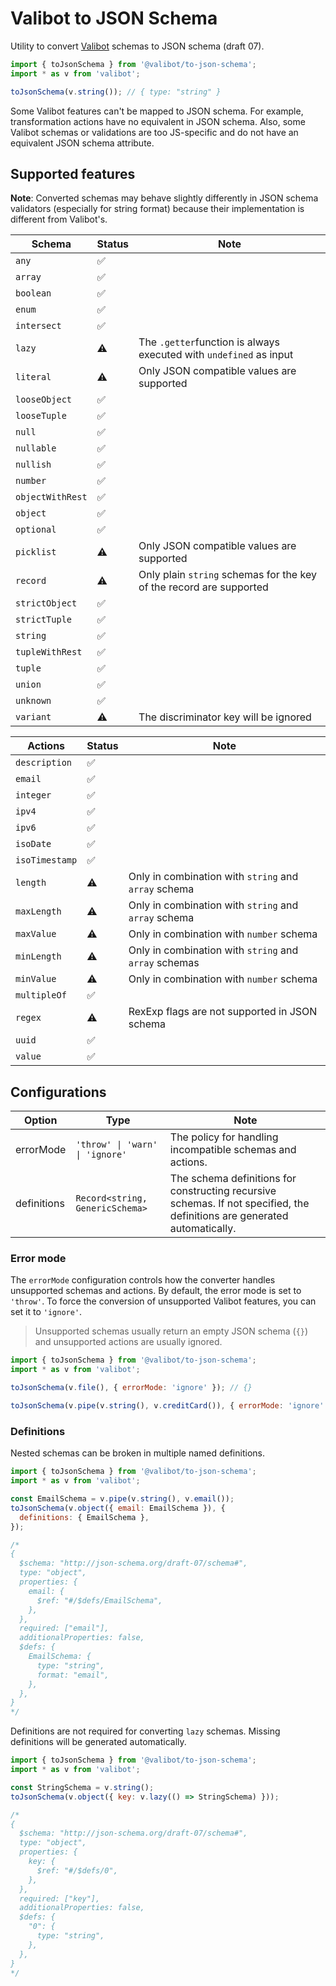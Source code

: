 # Valibot to JSON Schema

Utility to convert [Valibot](https://valibot.dev) schemas to JSON schema (draft 07).

```js
import { toJsonSchema } from '@valibot/to-json-schema';
import * as v from 'valibot';

toJsonSchema(v.string()); // { type: "string" }
```

Some Valibot features can't be mapped to JSON schema. For example, transformation actions have no equivalent in JSON schema. Also, some Valibot schemas or validations are too JS-specific and do not have an equivalent JSON schema attribute.

## Supported features

**Note**: Converted schemas may behave slightly differently in JSON schema validators (especially for string format) because their implementation is different from Valibot's.

| Schema           | Status | Note                                                                |
| ---------------- | ------ | ------------------------------------------------------------------- |
| `any`            | ✅     |                                                                     |
| `array`          | ✅     |                                                                     |
| `boolean`        | ✅     |                                                                     |
| `enum`           | ✅     |                                                                     |
| `intersect`      | ✅     |                                                                     |
| `lazy`           | ⚠️     | The `.getter`function is always executed with `undefined` as input  |
| `literal`        | ⚠️     | Only JSON compatible values are supported                           |
| `looseObject`    | ✅     |                                                                     |
| `looseTuple`     | ✅     |                                                                     |
| `null`           | ✅     |                                                                     |
| `nullable`       | ✅     |                                                                     |
| `nullish`        | ✅     |                                                                     |
| `number`         | ✅     |                                                                     |
| `objectWithRest` | ✅     |                                                                     |
| `object`         | ✅     |                                                                     |
| `optional`       | ✅     |                                                                     |
| `picklist`       | ⚠️     | Only JSON compatible values are supported                           |
| `record`         | ⚠️     | Only plain `string` schemas for the key of the record are supported |
| `strictObject`   | ✅     |                                                                     |
| `strictTuple`    | ✅     |                                                                     |
| `string`         | ✅     |                                                                     |
| `tupleWithRest`  | ✅     |                                                                     |
| `tuple`          | ✅     |                                                                     |
| `union`          | ✅     |                                                                     |
| `unknown`        | ✅     |                                                                     |
| `variant`        | ⚠️     | The discriminator key will be ignored                               |

| Actions        | Status | Note                                                  |
| -------------- | ------ | ----------------------------------------------------- |
| `description`  | ✅     |                                                       |
| `email`        | ✅     |                                                       |
| `integer`      | ✅     |                                                       |
| `ipv4`         | ✅     |                                                       |
| `ipv6`         | ✅     |                                                       |
| `isoDate`      | ✅     |                                                       |
| `isoTimestamp` | ✅     |                                                       |
| `length`       | ⚠️     | Only in combination with `string` and `array` schema  |
| `maxLength`    | ⚠️     | Only in combination with `string` and `array` schema  |
| `maxValue`     | ⚠️     | Only in combination with `number` schema              |
| `minLength`    | ⚠️     | Only in combination with `string` and `array` schemas |
| `minValue`     | ⚠️     | Only in combination with `number` schema              |
| `multipleOf`   | ✅     |                                                       |
| `regex`        | ⚠️     | RexExp flags are not supported in JSON schema         |
| `uuid`         | ✅     |                                                       |
| `value`        | ✅     |                                                       |

## Configurations

| Option      | Type                            | Note                                                                                                                      |
| ----------- | ------------------------------- | ------------------------------------------------------------------------------------------------------------------------- |
| errorMode   | `'throw' \| 'warn' \| 'ignore'` | The policy for handling incompatible schemas and actions.                                                                 |
| definitions | `Record<string, GenericSchema>` | The schema definitions for constructing recursive schemas. If not specified, the definitions are generated automatically. |

### Error mode

The `errorMode` configuration controls how the converter handles unsupported schemas and actions. By default, the error mode is set to `'throw'`. To force the conversion of unsupported Valibot features, you can set it to `'ignore'`.

> Unsupported schemas usually return an empty JSON schema (`{}`) and unsupported actions are usually ignored.

```js
import { toJsonSchema } from '@valibot/to-json-schema';
import * as v from 'valibot';

toJsonSchema(v.file(), { errorMode: 'ignore' }); // {}

toJsonSchema(v.pipe(v.string(), v.creditCard()), { errorMode: 'ignore' }); // { type: "string" }
```

### Definitions

Nested schemas can be broken in multiple named definitions.

```js
import { toJsonSchema } from '@valibot/to-json-schema';
import * as v from 'valibot';

const EmailSchema = v.pipe(v.string(), v.email());
toJsonSchema(v.object({ email: EmailSchema }), {
  definitions: { EmailSchema },
});

/*
{
  $schema: "http://json-schema.org/draft-07/schema#",
  type: "object",
  properties: {
    email: {
      $ref: "#/$defs/EmailSchema",
    },
  },
  required: ["email"],
  additionalProperties: false,
  $defs: {
    EmailSchema: {
      type: "string",
      format: "email",
    },
  },
}
*/
```

Definitions are not required for converting `lazy` schemas. Missing definitions will be generated automatically.

```js
import { toJsonSchema } from '@valibot/to-json-schema';
import * as v from 'valibot';

const StringSchema = v.string();
toJsonSchema(v.object({ key: v.lazy(() => StringSchema) }));

/*
{
  $schema: "http://json-schema.org/draft-07/schema#",
  type: "object",
  properties: {
    key: {
      $ref: "#/$defs/0",
    },
  },
  required: ["key"],
  additionalProperties: false,
  $defs: {
    "0": {
      type: "string",
    },
  },
}
*/
```
